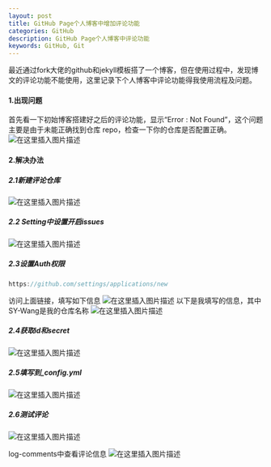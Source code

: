 ```yaml
---
layout: post
title: GitHub Page个人博客中增加评论功能
categories: GitHub 
description: GitHub Page个人博客中评论功能
keywords: GitHub, Git
---
```


最近通过fork大佬的github和jekyll模板搭了一个博客，但在使用过程中，发现博文的评论功能不能使用，这里记录下个人博客中评论功能得我使用流程及问题。



#### 1.出现问题
首先看一下初始博客搭建好之后的评论功能，显示“Error : Not Found”，这个问题主要是由于未能正确找到仓库 repo，检查一下你的仓库是否配置正确。
![在这里插入图片描述](https://img-blog.csdnimg.cn/20210111174701994.png?x-oss-process=image/watermark,type_ZmFuZ3poZW5naGVpdGk,shadow_10,text_aHR0cHM6Ly9ibG9nLmNzZG4ubmV0L3dlaXhpbl80MDU1MDExOA==,size_16,color_FFFFFF,t_70)
#### 2.解决办法
#####  2.1新建评论仓库
![在这里插入图片描述](https://img-blog.csdnimg.cn/20210111175410362.png?x-oss-process=image/watermark,type_ZmFuZ3poZW5naGVpdGk,shadow_10,text_aHR0cHM6Ly9ibG9nLmNzZG4ubmV0L3dlaXhpbl80MDU1MDExOA==,size_16,color_FFFFFF,t_70)
##### 2.2 Setting中设置开启issues
![在这里插入图片描述](https://img-blog.csdnimg.cn/20210111175511694.png?x-oss-process=image/watermark,type_ZmFuZ3poZW5naGVpdGk,shadow_10,text_aHR0cHM6Ly9ibG9nLmNzZG4ubmV0L3dlaXhpbl80MDU1MDExOA==,size_16,color_FFFFFF,t_70)
##### 2.3设置Auth权限

```csharp
https://github.com/settings/applications/new
```
访问上面链接，填写如下信息
![在这里插入图片描述](https://img-blog.csdnimg.cn/20210111180211971.png?x-oss-process=image/watermark,type_ZmFuZ3poZW5naGVpdGk,shadow_10,text_aHR0cHM6Ly9ibG9nLmNzZG4ubmV0L3dlaXhpbl80MDU1MDExOA==,size_16,color_FFFFFF,t_70)
以下是我填写的信息，其中SY-Wang是我的仓库名称
![在这里插入图片描述](https://img-blog.csdnimg.cn/20210111180318607.png?x-oss-process=image/watermark,type_ZmFuZ3poZW5naGVpdGk,shadow_10,text_aHR0cHM6Ly9ibG9nLmNzZG4ubmV0L3dlaXhpbl80MDU1MDExOA==,size_16,color_FFFFFF,t_70)
##### 2.4获取id和secret
![在这里插入图片描述](https://img-blog.csdnimg.cn/20210111180502403.png?x-oss-process=image/watermark,type_ZmFuZ3poZW5naGVpdGk,shadow_10,text_aHR0cHM6Ly9ibG9nLmNzZG4ubmV0L3dlaXhpbl80MDU1MDExOA==,size_16,color_FFFFFF,t_70)

##### 2.5填写到_config.yml
![在这里插入图片描述](https://img-blog.csdnimg.cn/20210111180606964.png)
##### 2.6测试评论
![在这里插入图片描述](https://img-blog.csdnimg.cn/20210111180926879.png?x-oss-process=image/watermark,type_ZmFuZ3poZW5naGVpdGk,shadow_10,text_aHR0cHM6Ly9ibG9nLmNzZG4ubmV0L3dlaXhpbl80MDU1MDExOA==,size_16,color_FFFFFF,t_70)

log-comments中查看评论信息
![在这里插入图片描述](https://img-blog.csdnimg.cn/20210111180840673.png?x-oss-process=image/watermark,type_ZmFuZ3poZW5naGVpdGk,shadow_10,text_aHR0cHM6Ly9ibG9nLmNzZG4ubmV0L3dlaXhpbl80MDU1MDExOA==,size_16,color_FFFFFF,t_70)